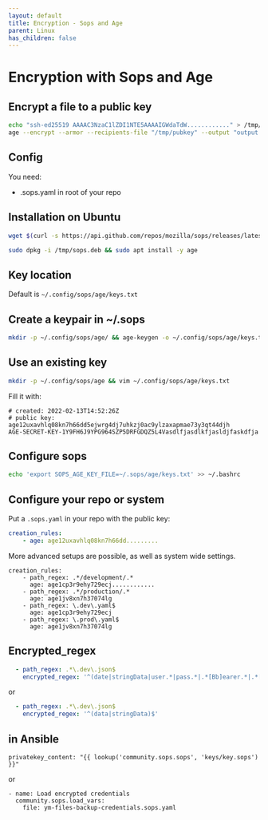 ```yaml
---
layout: default
title: Encryption - Sops and Age
parent: Linux
has_children: false
---
```


# Encryption with Sops and Age

## Encrypt a file to a public key

```bash
echo "ssh-ed25519 AAAAC3NzaC1lZDI1NTE5AAAAIGWdaTdW............" > /tmp/pubkey
age --encrypt --armor --recipients-file "/tmp/pubkey" --output "output.age" "private_key"
```

## Config

You need:

* .sops.yaml in root of your repo

## Installation on Ubuntu

```bash
wget $(curl -s https://api.github.com/repos/mozilla/sops/releases/latest | jq -r '.assets[]' | grep amd64.deb | grep download | awk -F '"' '{print $4}') -O /tmp/sops.deb

sudo dpkg -i /tmp/sops.deb && sudo apt install -y age
```

## Key location

Default is `~/.config/sops/age/keys.txt`

## Create a keypair in ~/.sops

```bash
mkdir -p ~/.config/sops/age/ && age-keygen -o ~/.config/sops/age/keys.txt && cat ~/.config/sops/age/keys.txt
```

## Use an existing key

```bash
mkdir -p ~/.config/sops/age && vim ~/.config/sops/age/keys.txt
```

Fill it with:

```
# created: 2022-02-13T14:52:26Z
# public key: age12uxavhlq08kn7h66dd5ejwrg4dj7uhkzj0ac9ylzaxapmae73y3qt44djh
AGE-SECRET-KEY-1Y9FH6J9YPG964SZP5DRFGDQZ5L4Vasdlfjasdlkfjasldjfaskdfja
```

## Configure sops

```bash
echo 'export SOPS_AGE_KEY_FILE=~/.sops/age/keys.txt' >> ~/.bashrc
```

## Configure your repo or system

Put a `.sops.yaml` in your repo with the public key:

```yaml
creation_rules:
    - age: age12uxavhlq08kn7h66dd.........
```

More advanced setups are possible, as well as system wide settings.

```
creation_rules:
    - path_regex: .*/development/.*
      age: age1cp3r9ehy729ecj............
    - path_regex: .*/production/.*
      age: age1jv8xn7h37074lg
    - path_regex: \.dev\.yaml$
      age: age1cp3r9ehy729ecj
    - path_regex: \.prod\.yaml$
      age: age1jv8xn7h37074lg

```

## Encrypted_regex

```yaml
  - path_regex: .*\.dev\.json$
    encrypted_regex: '^(date|stringData|user.*|pass.*|.*[Bb]earer.*|.*[Kk]ey|.*[Kk]eys|salt|sentry.*|.*[Tt]oken)$'
```

or

```yaml
  - path_regex: .*\.dev\.json$
    encrypted_regex: '^(data|stringData)$'
```

## in Ansible

```
privatekey_content: "{{ lookup('community.sops.sops', 'keys/key.sops') }}"
```

or

```
- name: Load encrypted credentials
  community.sops.load_vars:
    file: ym-files-backup-credentials.sops.yaml
```
